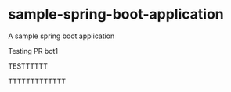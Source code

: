 # sample-spring-boot-application
A sample spring boot application

Testing PR bot1


TESTTTTTT

TTTTTTTTTTTTT
